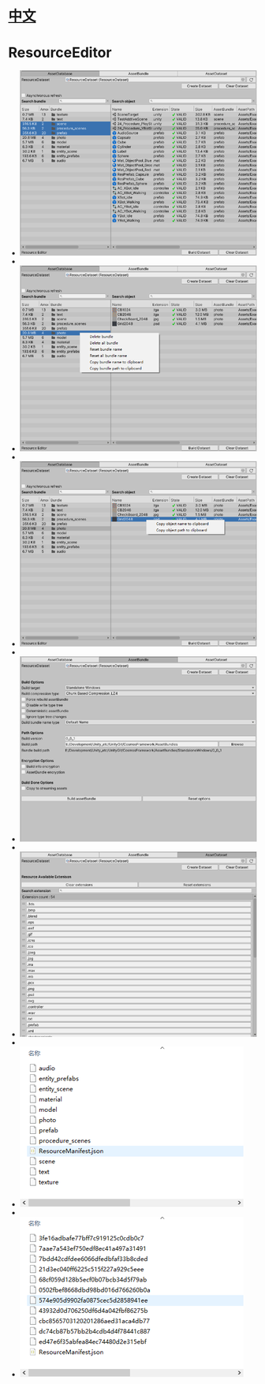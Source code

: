 # [中文](RESOURCE_EDITOR.md) 

# ResourceEditor

* ![AssetDatabaseTab_Multiselect](Images/ResourceEditor/AssetDatabaseTab_Multiselect.png)
* 
* ![AssetDatabaseTab_BundleRightClick](Images/ResourceEditor/AssetDatabaseTab_BundleRightClick.png)
* 
* ![AssetDatabaseTab_ObjectRightClick](Images/ResourceEditor/AssetDatabaseTab_ObjectRightClick.png)
* 
* ![AssetBundleTab](Images/ResourceEditor/AssetBundleTab.png)
* 
* ![AssetDatasetTab](Images/ResourceEditor/AssetDatasetTab.png)
* 
* ![AssetBundlesNameByDefault](Images/ResourceEditor/AssetBundlesNameByDefault.png)
* 
* ![AssetBundlesNameByHash](Images/ResourceEditor/AssetBundlesNameByHash.png)